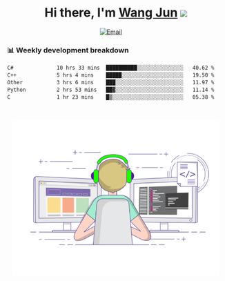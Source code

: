 <!--
**wangjunicode/wangjunicode** is a ✨ _special_ ✨ repository because its `README.md` (this file) appears on your GitHub profile.

Here are some ideas to get you started:

- 🔭 I’m currently working on ...
- 🌱 I’m currently learning ...
- 👯 I’m looking to collaborate on ...
- 🤔 I’m looking for help with ...
- 💬 Ask me about ...
- 📫 How to reach me: ...
- 😄 Pronouns: ...
- ⚡ Fun fact: ...
-->

<h1 align="center">Hi there, I'm <a href="https://www.wangjunicode.com/" target="_blank">Wang Jun</a> <img
src="https://github.com/blackcater/blackcater/raw/main/images/Hi.gif" height="32" /></h1>


<!-- Social icons section -->
<p align="center">
  <a href="mailto:wangjunicode@qq.com"><img height="40px" alt="Email" title="Email" src="https://github.com/blackcater/blackcater/raw/main/images/social-gmail.svg"/></a>
  &#8287;&#8287;&#8287;&#8287;&#8287;
</p>

### 📊 Weekly development breakdown
<!--START_SECTION:waka-->

```txt
C#              10 hrs 33 mins  ██████████░░░░░░░░░░░░░░░   40.62 %
C++             5 hrs 4 mins    █████░░░░░░░░░░░░░░░░░░░░   19.50 %
Other           3 hrs 6 mins    ███░░░░░░░░░░░░░░░░░░░░░░   11.97 %
Python          2 hrs 53 mins   ██▓░░░░░░░░░░░░░░░░░░░░░░   11.14 %
C               1 hr 23 mins    █▒░░░░░░░░░░░░░░░░░░░░░░░   05.38 %
```

<!--END_SECTION:waka-->


<br/>
<p align="center">
<img align="center" top='60' alt="GIF" src="https://raw.githubusercontent.com/devSouvik/devSouvik/master/gif3.gif" width="480"/>
</p>



